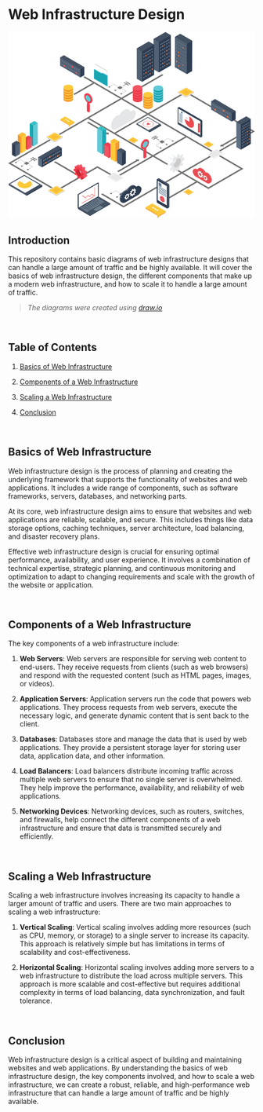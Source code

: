 # Web Infrastructure Design

![Web Infrastructure Diagram](web_infrastucture.png)

## Introduction

This repository contains basic diagrams of web infrastructure designs that can handle a large amount of traffic and be highly available. It will cover the basics of web infrastructure design, the different components that make up a modern web infrastructure, and how to scale it to handle a large amount of traffic.

> _The diagrams were created using <a href="https://www.drawio.com" target="_blank">draw.io</a>_

<br>

## Table of Contents

1. [Basics of Web Infrastructure](#basics-of-web-infrastructure)
2. [Components of a Web Infrastructure](#components-of-a-web-infrastructure)
3. [Scaling a Web Infrastructure](#scaling-a-web-infrastructure)
4. [Conclusion](#conclusion)

   <br>

## Basics of Web Infrastructure

Web infrastructure design is the process of planning and creating the underlying framework that supports the functionality of websites and web applications. It includes a wide range of components, such as software frameworks, servers, databases, and networking parts.

At its core, web infrastructure design aims to ensure that websites and web applications are reliable, scalable, and secure. This includes things like data storage options, caching techniques, server architecture, load balancing, and disaster recovery plans.

Effective web infrastructure design is crucial for ensuring optimal performance, availability, and user experience. It involves a combination of technical expertise, strategic planning, and continuous monitoring and optimization to adapt to changing requirements and scale with the growth of the website or application.

   <br>

## Components of a Web Infrastructure

The key components of a web infrastructure include:

1. **Web Servers**: Web servers are responsible for serving web content to end-users. They receive requests from clients (such as web browsers) and respond with the requested content (such as HTML pages, images, or videos).

2. **Application Servers**: Application servers run the code that powers web applications. They process requests from web servers, execute the necessary logic, and generate dynamic content that is sent back to the client.

3. **Databases**: Databases store and manage the data that is used by web applications. They provide a persistent storage layer for storing user data, application data, and other information.

4. **Load Balancers**: Load balancers distribute incoming traffic across multiple web servers to ensure that no single server is overwhelmed. They help improve the performance, availability, and reliability of web applications.

5. **Networking Devices**: Networking devices, such as routers, switches, and firewalls, help connect the different components of a web infrastructure and ensure that data is transmitted securely and efficiently.

   <br>

## Scaling a Web Infrastructure

Scaling a web infrastructure involves increasing its capacity to handle a larger amount of traffic and users. There are two main approaches to scaling a web infrastructure:

1. **Vertical Scaling**: Vertical scaling involves adding more resources (such as CPU, memory, or storage) to a single server to increase its capacity. This approach is relatively simple but has limitations in terms of scalability and cost-effectiveness.

2. **Horizontal Scaling**: Horizontal scaling involves adding more servers to a web infrastructure to distribute the load across multiple servers. This approach is more scalable and cost-effective but requires additional complexity in terms of load balancing, data synchronization, and fault tolerance.

   <br>

## Conclusion

Web infrastructure design is a critical aspect of building and maintaining websites and web applications. By understanding the basics of web infrastructure design, the key components involved, and how to scale a web infrastructure, we can create a robust, reliable, and high-performance web infrastructure that can handle a large amount of traffic and be highly available.
